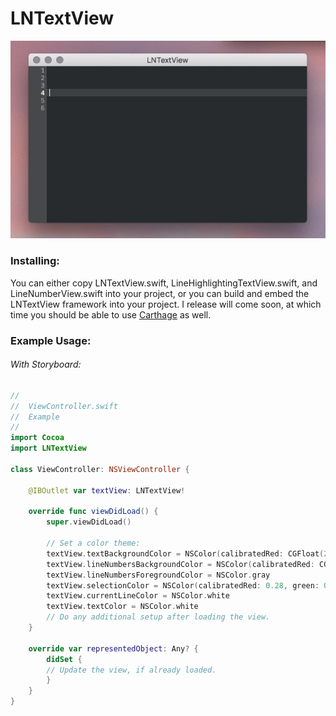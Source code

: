 LNTextView
===========

![Screenshot](https://github.com/JonWorms/LNTextView/blob/master/Screenshot.gif?raw=true)
### Installing:
You can either copy LNTextView.swift, LineHighlightingTextView.swift, and LineNumberView.swift into your project, or you can build and embed the LNTextView framework into your project. I release will come soon, at which time you should be able to use [Carthage](https://github.com/Carthage/Carthage) as well.
### Example Usage:
###### With Storyboard:
```Swift
//
//  ViewController.swift
//  Example
//
import Cocoa
import LNTextView

class ViewController: NSViewController {

	@IBOutlet var textView: LNTextView!

	override func viewDidLoad() {
		super.viewDidLoad()

		// Set a color theme:
		textView.textBackgroundColor = NSColor(calibratedRed: CGFloat(29.0/255.0), green: CGFloat(32.0/255.0), blue: CGFloat(35.0/255.0), alpha: 1)
		textView.lineNumbersBackgroundColor = NSColor(calibratedRed: CGFloat(54.0/255.0), green: CGFloat(56.0/255.0), blue: CGFloat(58.0/255.0), alpha: 1)
		textView.lineNumbersForegroundColor = NSColor.gray
		textView.selectionColor = NSColor(calibratedRed: 0.28, green: 0.30, blue: 0.32, alpha: 1)
		textView.currentLineColor = NSColor.white
		textView.textColor = NSColor.white
		// Do any additional setup after loading the view.
	}

	override var representedObject: Any? {
		didSet {
		// Update the view, if already loaded.
		}
	}
}
```
